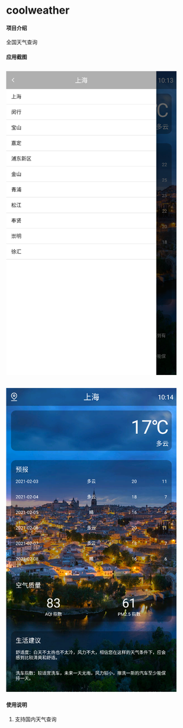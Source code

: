 # coolweather

#### 项目介绍
全国天气查询

#### 应用截图

![](img/pic1.png)
---
![](img/pic2.png)
---

#### 使用说明

1. 支持国内天气查询
